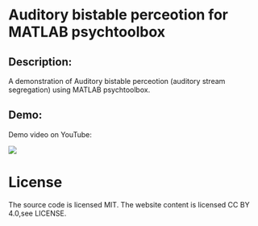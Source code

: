 # Auditory bistable perceotion for MATLAB psychtoolbox

## Description:
A demonstration of Auditory bistable perceotion (auditory stream segregation) using MATLAB psychtoolbox.

## Demo:
Demo video on YouTube:

[![](https://img.youtube.com/vi/7U1uxls8M6s/0.jpg)](https://www.youtube.com/watch?v=7U1uxls8M6s)

# License
The source code is licensed MIT. The website content is licensed CC BY 4.0,see LICENSE.
